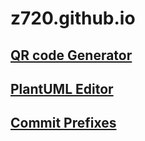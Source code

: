 # z720.github.io

## [QR code Generator](https://z720.github.io/qrcode-generator/)

## [PlantUML Editor](http://z720.github.io/plantuml-editor/)

## [Commit Prefixes](https://z720.github.io/commit-prefixes/)
